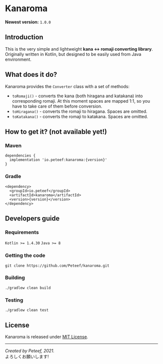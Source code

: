 # Kanaroma

**Newest version:** `1.0.0`

## Introduction
This is the very simple and lightweight **kana <-> romaji converting library**. Originally written in Kotlin, but designed to be easily used from Java environment.

## What does it do?
Kanaroma provides the `Converter` class with a set of methods:
- `toRomaji()` - converts the kana (both hiragana and katakana) into corresponding romaji. At this moment spaces are mapped 1:1, so you have to take care of them before conversion. 
- `toHiragana()` - converts the romaji to hiragana. Spaces are omitted.
- `toKatakana()` - converts the romaji to katakana. Spaces are omitted.

## How to get it? (not available yet!)

### Maven
```
dependencies {
  implementation 'io.peteef:kanaroma:{version}'
}
```

### Gradle
```
<dependency>
  <groupId>io.peteef</groupId>
  <artifactId>kanaroma</artifactId>
  <version>{version}</version>
</dependency>
```

## Developers guide

### Requirements
```Kotlin >= 1.4.30``` ```Java >= 8```

### Getting the code
```git clone https://github.com/Peteef/kanaroma.git```

### Building
```./gradlew clean build```

### Testing
```./gradlew clean test```

## License
Kanaroma is released under [MIT License](https://github.com/Peteef/kanaroma/blob/master/LICENSE).

---

*Created by Peteef, 2021.*\
よろしくお願いします!